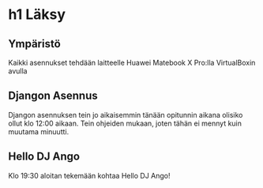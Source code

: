 # h1 Läksy

## Ympäristö
Kaikki asennukset tehdään laitteelle Huawei Matebook X Pro:lla VirtualBoxin avulla

## Djangon Asennus
Djangon asennuksen tein jo aikaisemmin tänään opitunnin aikana olisiko ollut 
klo 12:00 aikaan. Tein ohjeiden mukaan, joten tähän ei mennyt kuin muutama minuutti.

## Hello DJ Ango
Klo 19:30 aloitan tekemään kohtaa Hello DJ Ango!



